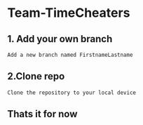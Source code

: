 # Team-TimeCheaters

## 1. Add your own branch
    Add a new branch named FirstnameLastname

## 2.Clone repo
    Clone the repository to your local device 




## Thats it for now


